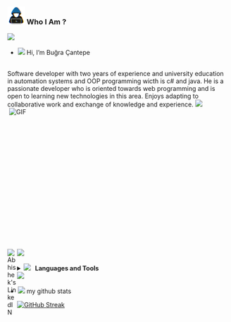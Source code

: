 ### <picture><img src = "https://github.com/0xAbdulKhalid/0xAbdulKhalid/raw/main/assets/mdImages/about_me.gif" width = 40px></picture> Who I Am ?
<img src="https://user-images.githubusercontent.com/73097560/115834477-dbab4500-a447-11eb-908a-139a6edaec5c.gif"><br>

- <img src="https://media.giphy.com/media/hvRJCLFzcasrR4ia7z/giphy.gif" width="35"> Hi, I’m Buğra Çantepe

<br />
Software developer with two years of experience and university education in automation systems and OOP programming wicth is c# and java. He is a passionate developer who is oriented towards web programming and is open to learning new technologies in this area. Enjoys adapting to collaborative work and exchange of knowledge and experience.
<img src="https://user-images.githubusercontent.com/73097560/115834477-dbab4500-a447-11eb-908a-139a6edaec5c.gif">

 <img align="right" alt="GIF" src="https://github.com/abhisheknaiidu/abhisheknaiidu/blob/master/code.gif?raw=true" width="500" height="320" />
 
<a href="https://www.linkedin.com/in/bugra-cantepe/">
  <img align="left" alt="Abhishek's LinkedIN" width="22px" src="https://raw.githubusercontent.com/peterthehan/peterthehan/master/assets/linkedin.svg" />
</a>

![](https://visitor-badge.glitch.me/badge?page_id=bugracntp.bugracntp)  

<details>
      <summary> <img src="https://media2.giphy.com/media/QssGEmpkyEOhBCb7e1/giphy.gif?cid=ecf05e47a0n3gi1bfqntqmob8g9aid1oyj2wr3ds3mg700bl&rid=giphy.gif" width ="25"><b> &nbsp;&nbsp;Languages&nbsp;and&nbsp;Tools</b></summary>
      <br />
      <p align="left">
      <br />
        <b>Languages:</b>
        <br><br>
        <code><img height="40" src="https://raw.githubusercontent.com/devicons/devicon/master/icons/python/python-original.svg"/></code>
        <code><img height="40" src="https://raw.githubusercontent.com/github/explore/80688e429a7d4ef2fca1e82350fe8e3517d3494d/topics/java/java.png"></code>
        <code><img height="40" src="https://raw.githubusercontent.com/devicons/devicon/master/icons/csharp/csharp-original.svg"/></code>
        <code><img height="40" src="https://raw.githubusercontent.com/devicons/devicon/master/icons/javascript/javascript-original.svg"/></code>
        <code><img height="40" src="https://raw.githubusercontent.com/devicons/devicon/master/icons/css3/css3-original-wordmark.svg"/></code>
        <code><img height="40" src="https://raw.githubusercontent.com/devicons/devicon/master/icons/dart/dart-original.svg"/></code>
        <br><br>
        <b>Database:</b>
        <br><br>
        <code><img height="40" src="https://user-images.githubusercontent.com/24623425/36042969-f87531d4-0d8a-11e8-9dee-e87ab8c6a9e3.png"/></code>
        <code><img height="40" src="https://raw.githubusercontent.com/github/explore/80688e429a7d4ef2fca1e82350fe8e3517d3494d/topics/sql/sql.png"></code>
        <code><img height="40" src="https://www.svgrepo.com/show/303229/microsoft-sql-server-logo.svg"/></code>
        <br><br>
        <b>IDE's:</b>
        <br><br>
        <code><img height="40" src="https://upload.wikimedia.org/wikipedia/commons/thumb/9/9a/Visual_Studio_Code_1.35_icon.svg/2048px-Visual_Studio_Code_1.35_icon.svg.png"/></code>
        <code><img height="40" src="https://upload.wikimedia.org/wikipedia/commons/thumb/5/59/Visual_Studio_Icon_2019.svg/2060px-Visual_Studio_Icon_2019.svg.png"/></code> 
       
        <code><img height="40" src="https://upload.wikimedia.org/wikipedia/commons/thumb/9/98/Apache_NetBeans_Logo.svg/888px-Apache_NetBeans_Logo.svg.png"/></code>
        <code><img height="40" src="https://upload.wikimedia.org/wikipedia/commons/thumb/1/1d/PyCharm_Icon.svg/2048px-PyCharm_Icon.svg.png"/></code>
        <code><img height="40" src="https://www.nicepng.com/png/detail/85-851058_anaconda-icon-anaconda-python-icon.png"/></code>
        <code><img height="40" src="https://upload.wikimedia.org/wikipedia/ru/0/0c/Xcode_icon.png"/></code>
        <br><br>
        <b>Operating systems:</b>
        <br><br>
        <code><img height="40" src="https://raw.githubusercontent.com/devicons/devicon/master/icons/linux/linux-original.svg"/></code>
        <code><img height="40" src="https://cdn-icons-png.flaticon.com/512/5969/5969282.png"/></code>
        <code><img height="40" src="https://preview.redd.it/ne6ukkej06t71.png?auto=webp&s=fbdc1cb1d60306fba3098f7b75a8e01812a97ada"/></code>
        <br><br>
        <b>Tools and Frameworks:</b>
        <br><br>
        <code><img height="40" src="https://raw.githubusercontent.com/github/explore/80688e429a7d4ef2fca1e82350fe8e3517d3494d/topics/git/git.png"/></code>
        <code><img height="40" src="https://raw.githubusercontent.com/devicons/devicon/master/icons/nodejs/nodejs-original.svg"/></code>
        <code><img height="40" src="https://raw.githubusercontent.com/github/explore/80688e429a7d4ef2fca1e82350fe8e3517d3494d/topics/dotnet/dotnet.png"></code>
        <code><img height="40" src="https://user-images.githubusercontent.com/51419598/152648731-567997ec-ac1c-4a9c-a816-a1fb1882abbe.png"/></code>
        <code><img height="40" src="https://www.vectorlogo.zone/logos/getpostman/getpostman-icon.svg"/></code>
        <br><br>
        <b>Libraries:</b>
        <br><br>
        <code><img height="40" src="https://raw.githubusercontent.com/devicons/devicon/master/icons/express/express-original.svg"/></code>
        <code><img height="40" src="https://raw.githubusercontent.com/devicons/devicon/master/icons/bootstrap/bootstrap-plain.svg"/></code> 
        <code><img height="40" src="https://raw.githubusercontent.com/detain/svg-logos/780f25886640cef088af994181646db2f6b1a3f8/svg/selenium-logo.svg"/></code>
      </p>
</details>



<!--🚧 **my todoist stats:**
TODO-IST:START
🏆  7,995 Karma Points           
🌸  Completed 0 tasks today           
✅  Completed 673 tasks so far           
⏳  Longest streak is 10 days
 TODO-IST:END -->

<img src="https://user-images.githubusercontent.com/73097560/115834477-dbab4500-a447-11eb-908a-139a6edaec5c.gif">

- <img src="https://media.giphy.com/media/iY8CRBdQXODJSCERIr/giphy.gif" width="35"> my github stats

[![GitHub Streak](http://github-readme-streak-stats.herokuapp.com?user=bugracntp&theme=dark&background=000000)](https://git.io/streak-stats)
